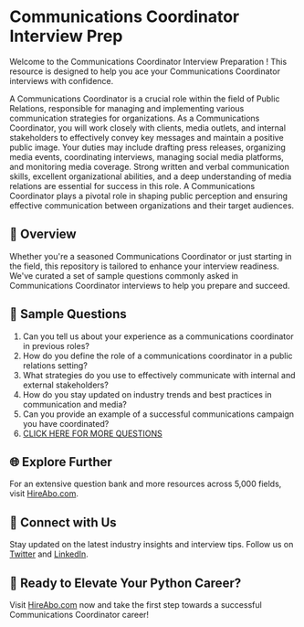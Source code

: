 # Communications Coordinator Interview Prep

Welcome to the Communications Coordinator Interview Preparation ! This resource is designed to help you ace your Communications Coordinator interviews with confidence.

A Communications Coordinator is a crucial role within the field of Public Relations, responsible for managing and implementing various communication strategies for organizations. As a Communications Coordinator, you will work closely with clients, media outlets, and internal stakeholders to effectively convey key messages and maintain a positive public image. Your duties may include drafting press releases, organizing media events, coordinating interviews, managing social media platforms, and monitoring media coverage. Strong written and verbal communication skills, excellent organizational abilities, and a deep understanding of media relations are essential for success in this role. A Communications Coordinator plays a pivotal role in shaping public perception and ensuring effective communication between organizations and their target audiences.

## 🚀 Overview

Whether you're a seasoned Communications Coordinator or just starting in the field, this repository is tailored to enhance your interview readiness. We've curated a set of sample questions commonly asked in Communications Coordinator interviews to help you prepare and succeed.

## 📝 Sample Questions

1. Can you tell us about your experience as a communications coordinator in previous roles?
2. How do you define the role of a communications coordinator in a public relations setting?
3. What strategies do you use to effectively communicate with internal and external stakeholders?
4. How do you stay updated on industry trends and best practices in communication and media?
5. Can you provide an example of a successful communications campaign you have coordinated?
6. [CLICK HERE FOR MORE QUESTIONS](https://hireabo.com/job/8_1_2/Communications%20Coordinator)

## 🌐 Explore Further

For an extensive question bank and more resources across 5,000 fields, visit [HireAbo.com](https://www.hireabo.com).

## 📱 Connect with Us

Stay updated on the latest industry insights and interview tips. Follow us on [Twitter](https://twitter.com/hireabo) and [LinkedIn](https://www.linkedin.com/in/hire-abo-3609972a8/).

## 🚀 Ready to Elevate Your Python Career?

Visit [HireAbo.com](https://www.hireabo.com) now and take the first step towards a successful Communications Coordinator career!